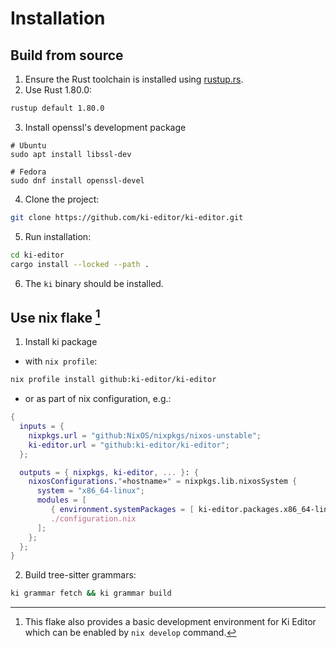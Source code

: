 # Installation

## Build from source

1. Ensure the Rust toolchain is installed using [rustup.rs](https://rustup.rs/).
2. Use Rust 1.80.0:

```sh
rustup default 1.80.0
```

3. Install openssl's development package

```
# Ubuntu
sudo apt install libssl-dev

# Fedora
sudo dnf install openssl-devel
```

4. Clone the project:

```sh
git clone https://github.com/ki-editor/ki-editor.git
```

5. Run installation:

```sh
cd ki-editor
cargo install --locked --path .
```

6. The `ki` binary should be installed.

## Use nix flake [^1]

[^1]: This flake also provides a basic development environment for Ki Editor which can be enabled by `nix develop` command.

1. Install ki package

  - with `nix profile`:

```sh
nix profile install github:ki-editor/ki-editor
```

  - or as part of nix configuration, e.g.:

```nix
{
  inputs = {
    nixpkgs.url = "github:NixOS/nixpkgs/nixos-unstable";
    ki-editor.url = "github:ki-editor/ki-editor";
  };

  outputs = { nixpkgs, ki-editor, ... }: {
    nixosConfigurations."«hostname»" = nixpkgs.lib.nixosSystem {
      system = "x86_64-linux";
      modules = [
         { environment.systemPackages = [ ki-editor.packages.x86_64-linux.default ] }
         ./configuration.nix
      ];
    };
  };
}
```

2. Build tree-sitter grammars:

```sh
ki grammar fetch && ki grammar build
```
